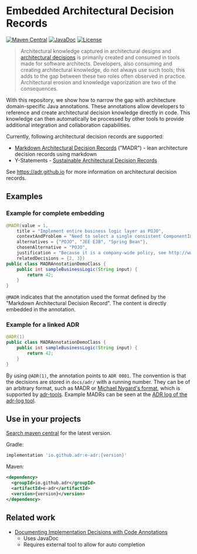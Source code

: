# Embedded Architectural Decision Records

[![Maven Central](https://maven-badges.herokuapp.com/maven-central/io.github.adr/e-adr/badge.svg)](https://maven-badges.herokuapp.com/maven-central/io.github.adr/e-adr)
[![JavaDoc](https://javadoc.io/badge/io.github.adr/e-adr.svg)](https://javadoc.io/doc/io.github.adr/e-adr)
[![License](https://img.shields.io/badge/license-EPL-blue.svg)](LICENSE)

> Architectural knowledge captured in architectural designs and [architectural decisions](https://en.wikipedia.org/wiki/Architectural_decision) is primarily created and consumed in tools made for software architects.
> Developers, also consuming and creating architectural knowledge, do not always use such tools;
> this adds to the gap between these two roles often observed in practice.
> Architectural erosion and knowledge vaporization are two of the consequences.

With this repository, we show how to narrow the gap with architecture domain-specific Java annotations.
These annotations allow developers to reference and create architectural decision knowledge directly in code.
This knowledge can then automatically be processed by other tools to provide additional integration and collaboration capabilities.

Currently, following architectural decision records are supported:

- [Markdown Architectural Decision Records](https://github.com/adr/madr) ("MADR") - lean architecture decision records using markdown
- Y-Statements - [Sustainable Architectural Decision Records](https://www.infoq.com/articles/sustainable-architectural-design-decisions)

See <https://adr.github.io> for more information on architectural decision records.

## Examples

### Example for complete embedding

```java
@MADR(value = 1,
    title = "Implement entire business logic layer as POJO",
    contextAndProblem = "Need to select a single consistent ComponentImplementationParadigm' for entire business logic layer",
    alternatives = {"POJO", "JEE EJB", "Spring Bean"},
    chosenAlternative = "POJO",
    justification = "Because it is a company-wide policy, see http://www.iaas.uni-stuttgart.de/institut/ehemalige/zimmermann/indexE.php",
    relatedDecisions = {2, 3})
public class MADRAnnotationDemoClass {
    public int sampleBusinessLogic(String input) {
        return 42;
    }
}
```

`@MADR` indicates that the annotation used the format defined by the "Markdown Architectural Decision Record".
The content is directly embedded in the annotation.

### Example for a linked ADR

```java
@ADR(1)
public class MADRAnnotationDemoClass {
    public int sampleBusinessLogic(String input) {
        return 42;
    }
}
```

By using `@ADR(1)`, the annotation points to `ADR 0001`.
The convention is that the decisions are stored in `docs/adr/` with a running number.
They can be of an arbitrary format, such as MADR or [Michael Nygard's format](http://thinkrelevance.com/blog/2011/11/15/documenting-architecture-decisions), which is supported by [adr-tools](https://github.com/npryce/adr-tools).
Example MADRs can be seen at the [ADR log of the adr-log tool](https://github.com/adr/adr-log/blob/master/docs/adr/index.md).

## Use in your projects

[Search maven central](https://search.maven.org/search?q=a:e-adr) for the latest version.

Gradle:

```groovy
implementation 'io.github.adr:e-adr:{version}'
```

Maven:

```xml
<dependency>
  <groupId>io.github.adr</groupId>
  <artifactId>e-adr</artifactId>
  <version>{version}</version>
</dependency>
```

## Related work

- [Documenting Implementation Decisions with Code Annotations](https://www.researchgate.net/publication/280014035_Documenting_Implementation_Decisions_with_Code_Annotations)
  - Uses JavaDoc
  - Requires external tool to allow for auto completion
